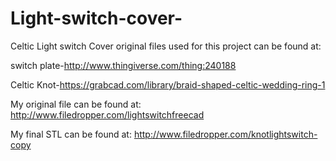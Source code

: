 # Light-switch-cover-
Celtic Light switch Cover
original files used for this project can be found at:

switch plate-http://www.thingiverse.com/thing:240188

Celtic Knot-https://grabcad.com/library/braid-shaped-celtic-wedding-ring-1


My original file can be found at:
http://www.filedropper.com/lightswitchfreecad

My final STL can be found at:
http://www.filedropper.com/knotlightswitch-copy
